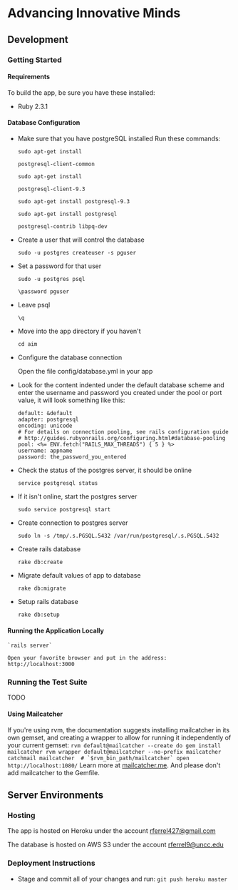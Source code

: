 # Advancing Innovative Minds

## Development

### Getting Started

#### Requirements

To build the app, be sure you have these installed:

* Ruby 2.3.1

#### Database Configuration
* Make sure that you have postgreSQL installed
  Run these commands:

    `sudo apt-get install`

    `postgresql-client-common`

    `sudo apt-get install`

    `postgresql-client-9.3`

    `sudo apt-get install postgresql-9.3`

    `sudo apt-get install postgresql`

    `postgresql-contrib libpq-dev`


* Create a user that will control the database

    `sudo -u postgres createuser -s pguser`


* Set a password for that user

    `sudo -u postgres psql`

    `\password pguser`

* Leave psql

    `\q`

* Move into the app directory if you haven't

    `cd aim`

* Configure the database connection

    Open the file config/database.yml in your app

* Look for the content indented under the default database scheme and enter the username and password you created under the pool or port value, it will look something like this:

  ```
  default: &default
  adapter: postgresql
  encoding: unicode
  # For details on connection pooling, see rails configuration guide
  # http://guides.rubyonrails.org/configuring.html#database-pooling
  pool: <%= ENV.fetch("RAILS_MAX_THREADS") { 5 } %>
  username: appname
  password: the_password_you_entered
  ```

* Check the status of the postgres server, it should be online

  	`service postgresql status`

* If it isn't online, start the postgres server

  	`sudo service postgresql start`

* Create connection to postgres server

  	`sudo ln -s /tmp/.s.PGSQL.5432 /var/run/postgresql/.s.PGSQL.5432`

* Create rails database

  	`rake db:create`

* Migrate default values of app to database

  	`rake db:migrate`

* Setup rails database

  	`rake db:setup`


#### Running the Application Locally

    `rails server`

    Open your favorite browser and put in the address: http://localhost:3000


### Running the Test Suite

TODO

#### Using Mailcatcher

If you're using rvm, the documentation suggests installing mailcatcher in its own gemset, and creating a wrapper to allow for running it independently of your current gemset:
    ```
    rvm default@mailcatcher --create do gem install mailcatcher
    rvm wrapper default@mailcatcher --no-prefix mailcatcher catchmail
    mailcatcher  # `$rvm_bin_path/mailcatcher`
    open http://localhost:1080/
    ```
Learn more at [mailcatcher.me](http://mailcatcher.me/). And please don't add mailcatcher to the Gemfile.

## Server Environments

### Hosting

The app is hosted on Heroku under the account rferrel427@gmail.com

The database is hosted on AWS S3 under the account rferrel9@uncc.edu

### Deployment Instructions

* Stage and commit all of your changes and run:
    `git push heroku master`
